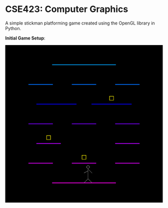 # CSE423: Computer Graphics

A simple stickman platforming game created using the OpenGL library in Python.

**Initial Game Setup**:

![Initial Game Setup](Map.png)



